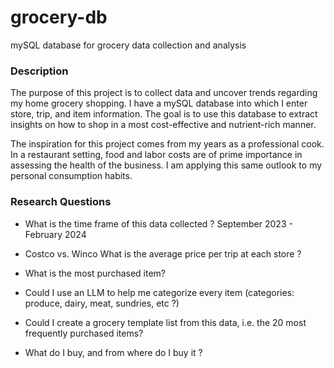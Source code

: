 # grocery-db
mySQL database for grocery data collection and analysis 

### Description 
The purpose of this project is to collect data and uncover trends regarding my home grocery shopping. I have a mySQL database into which I enter store, trip, and item information. The goal is to use this database to extract insights on how to shop in a most cost-effective and nutrient-rich manner. 

The inspiration for this project comes from my years as a professional cook. In a restaurant setting, food and labor costs are of prime importance in assessing the health of the business. I am applying this same outlook to my personal consumption habits. 

### Research Questions 

* What is the time frame of this data collected ? 
    September 2023 - February 2024 

* Costco vs. Winco 
What is the average price per trip at each store ?

* What is the most purchased item? 
* Could I use an LLM to help me categorize every item (categories: produce, dairy, meat, sundries, etc ?)

* Could I create a grocery template list from this data, i.e. the 20 most frequently purchased items? 

* What do I buy, and from where do I buy it ? 
